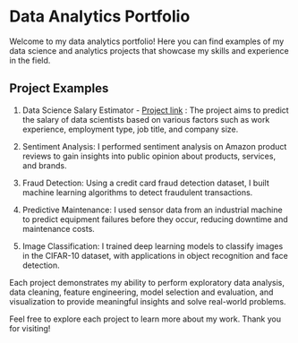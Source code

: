 [Project link]: https://github.com/AlexMartinez-DataEnthusiast/DataScience-Salary_Estimator

# Data Analytics Portfolio

Welcome to my data analytics portfolio! Here you can find examples of my data science and analytics projects that showcase my skills and experience in the field. 

## Project Examples

1. Data Science Salary Estimator - [Project link] : The project aims to predict the salary of data scientists based on various factors such as work experience,     employment type, job title, and company size.

2. Sentiment Analysis: I performed sentiment analysis on Amazon product reviews to gain insights into public opinion about products, services, and brands.

3. Fraud Detection: Using a credit card fraud detection dataset, I built machine learning algorithms to detect fraudulent transactions.

4. Predictive Maintenance: I used sensor data from an industrial machine to predict equipment failures before they occur, reducing downtime and maintenance costs.

5. Image Classification: I trained deep learning models to classify images in the CIFAR-10 dataset, with applications in object recognition and face detection.

Each project demonstrates my ability to perform exploratory data analysis, data cleaning, feature engineering, model selection and evaluation, and visualization to provide meaningful insights and solve real-world problems. 

Feel free to explore each project to learn more about my work. Thank you for visiting!

